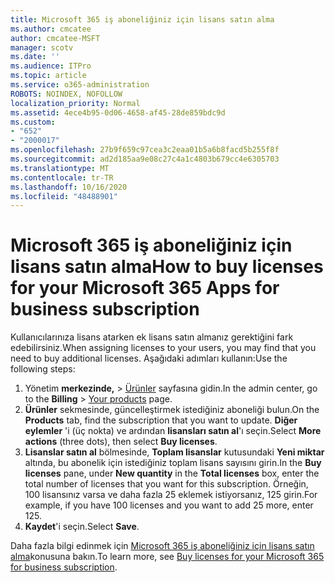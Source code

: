 ```yaml
---
title: Microsoft 365 iş aboneliğiniz için lisans satın alma
ms.author: cmcatee
author: cmcatee-MSFT
manager: scotv
ms.date: ''
ms.audience: ITPro
ms.topic: article
ms.service: o365-administration
ROBOTS: NOINDEX, NOFOLLOW
localization_priority: Normal
ms.assetid: 4ece4b95-0d06-4658-af45-28de859bdc9d
ms.custom:
- "652"
- "2000017"
ms.openlocfilehash: 27b9f659c97cea3c2eaa01b5a6b8facd5b255f8f
ms.sourcegitcommit: ad2d185aa9e08c27c4a1c4803b679cc4e6305703
ms.translationtype: MT
ms.contentlocale: tr-TR
ms.lasthandoff: 10/16/2020
ms.locfileid: "48488901"
---
```

# <a name="how-to-buy-licenses-for-your-microsoft-365-apps-for-business-subscription"></a><span data-ttu-id="042cb-102">Microsoft 365 iş aboneliğiniz için lisans satın alma</span><span class="sxs-lookup"><span data-stu-id="042cb-102">How to buy licenses for your Microsoft 365 Apps for business subscription</span></span>

<span data-ttu-id="042cb-103">Kullanıcılarınıza lisans atarken ek lisans satın almanız gerektiğini fark edebilirsiniz.</span><span class="sxs-lookup"><span data-stu-id="042cb-103">When assigning licenses to your users, you may find that you need to buy additional licenses.</span></span> <span data-ttu-id="042cb-104">Aşağıdaki adımları kullanın:</span><span class="sxs-lookup"><span data-stu-id="042cb-104">Use the following steps:</span></span>
  
1. <span data-ttu-id="042cb-105">Yönetim **merkezinde,**  >  [Ürünler](https://go.microsoft.com/fwlink/p/?linkid=842054) sayfasına gidin.</span><span class="sxs-lookup"><span data-stu-id="042cb-105">In the admin center, go to the **Billing** > [Your products](https://go.microsoft.com/fwlink/p/?linkid=842054) page.</span></span>
2. <span data-ttu-id="042cb-106">**Ürünler** sekmesinde, güncelleştirmek istediğiniz aboneliği bulun.</span><span class="sxs-lookup"><span data-stu-id="042cb-106">On the **Products** tab, find the subscription that you want to update.</span></span> <span data-ttu-id="042cb-107">**Diğer eylemler** 'i (üç nokta) ve ardından **lisansları satın al**'ı seçin.</span><span class="sxs-lookup"><span data-stu-id="042cb-107">Select **More actions** (three dots), then select **Buy licenses**.</span></span>
3. <span data-ttu-id="042cb-108">**Lisanslar satın al** bölmesinde, **Toplam lisanslar** kutusundaki **Yeni miktar** altında, bu abonelik için istediğiniz toplam lisans sayısını girin.</span><span class="sxs-lookup"><span data-stu-id="042cb-108">In the **Buy licenses** pane, under **New quantity** in the **Total licenses** box, enter the total number of licenses that you want for this subscription.</span></span> <span data-ttu-id="042cb-109">Örneğin, 100 lisansınız varsa ve daha fazla 25 eklemek istiyorsanız, 125 girin.</span><span class="sxs-lookup"><span data-stu-id="042cb-109">For example, if you have 100 licenses and you want to add 25 more, enter 125.</span></span>
4. <span data-ttu-id="042cb-110">**Kaydet**'i seçin.</span><span class="sxs-lookup"><span data-stu-id="042cb-110">Select **Save**.</span></span>

<span data-ttu-id="042cb-111">Daha fazla bilgi edinmek için [Microsoft 365 iş aboneliğiniz için lisans satın alma](https://docs.microsoft.com/microsoft-365/commerce/licenses/buy-licenses)konusuna bakın.</span><span class="sxs-lookup"><span data-stu-id="042cb-111">To learn more, see [Buy licenses for your Microsoft 365 for business subscription](https://docs.microsoft.com/microsoft-365/commerce/licenses/buy-licenses).</span></span>